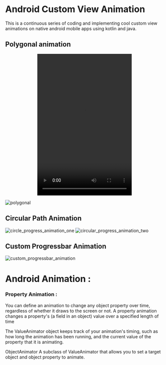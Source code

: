 # Android Custom View Animation
This is a continuous series of coding and implementing cool custom view animations on native android mobile apps using kotlin and java.
<br>
## Polygonal animation

<p align="center">
 <video width="300" height="450" controls preload> 
    <source src="videos/polygonal_animation.mp4"></source>
</video>
</p>

![polygonal](https://user-images.githubusercontent.com/16632235/76600061-6aa11a80-6530-11ea-887e-3d05135e433a.gif)

## Circular Path Animation

![circle_progress_animation_one](https://user-images.githubusercontent.com/16632235/76774742-86295100-67ce-11ea-86ce-9d75ce80d1ad.gif)  ![circular_progress_animation_two](https://user-images.githubusercontent.com/16632235/76775150-23848500-67cf-11ea-8856-ce6b04f424b9.gif)

## Custom Progressbar Animation

![custom_progressbar_animation](https://user-images.githubusercontent.com/16632235/76775622-cdfca800-67cf-11ea-9ebc-0b862a1f4856.gif)


# Android Animation :

### Property Animation :
You can define an animation to change any object property over time, regardless of whether it draws to the screen or not. A property animation changes a property's (a field in an object) value over a specified length of time

The ValueAnimator object keeps track of your animation's timing, such as how long the animation has been running, and the current value of the property that it is animating.

ObjectAnimator	A subclass of ValueAnimator that allows you to set a target object and object property to animate.


